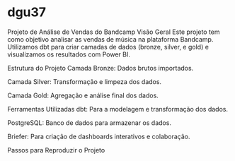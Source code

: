 # dgu37
Projeto de Análise de Vendas do Bandcamp
Visão Geral
Este projeto tem como objetivo analisar as vendas de música na plataforma Bandcamp. Utilizamos dbt para criar camadas de dados (bronze, silver, e gold) e visualizamos os resultados com Power BI.

Estrutura do Projeto
Camada Bronze: Dados brutos importados.

Camada Silver: Transformação e limpeza dos dados.

Camada Gold: Agregação e análise final dos dados.

Ferramentas Utilizadas
dbt: Para a modelagem e transformação dos dados.

PostgreSQL: Banco de dados para armazenar os dados.

Briefer: Para criação de dashboards interativos e colaboração.

Passos para Reproduzir o Projeto


